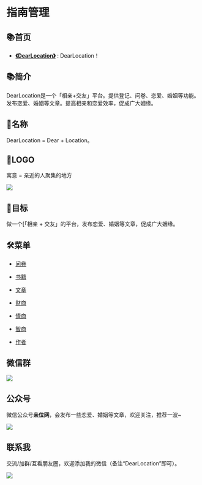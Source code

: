 # 指南管理

## 📚首页

- **[《DearLocation》](https://dearlocation.com)** : DearLocation！

## 📚简介
DearLocation是一个「相亲+交友」平台。提供登记、问卷、恋爱、婚姻等功能。发布恋爱、婚姻等文章。提高相亲和恋爱效率，促成广大姻缘。

## 🎁名称

DearLocation = Dear + Location。

## 🎁LOGO

寓意 = 亲近的人聚集的地方

![](https://dearlocation.com/dearlocation.jpg)

## 🍺目标

做一个[「相亲 + 交友」的平台，发布恋爱、婚姻等文章，促成广大姻缘。


## 🛠菜单

- [问卷](https://dearlocation.com/survey/)

- [书籍](https://dearlocation.com/book/)

- [文章](https://dearlocation.com/posts/)

- [财商](https://dearlocation.com/fq/)

- [情商](https://dearlocation.com/eq/)

- [智商](https://dearlocation.com/iq/)

- [作者](https://dearlocation.com/me/)

## 微信群

![](https://dearlocation.com/imgs/me/me_00.jpeg)

## 公众号

微信公众号**亲位网**，会发布一些恋爱、婚姻等文章，欢迎关注，推荐一波~

![](https://dearlocation.com/imgs/me/me_000.jpg)

## 联系我

交流/加群/互看朋友圈，欢迎添加我的微信（备注“DearLocation”即可）。

![](https://dearlocation.com/imgs/me/me_0.jpeg)
